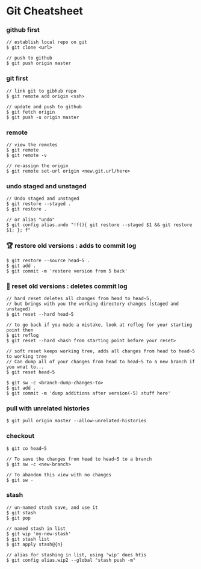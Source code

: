 # Git Cheatsheet

### github first 
```console
// establish local repo on git
$ git clone <url>

// push to github
$ git push origin master

```

### git first
```console
// link git to gibhub repo
$ git remote add origin <ssh>

// update and push to github
$ git fetch origin
$ git push -u origin master
``` 

### remote
```console
// view the remotes
$ git remote
$ git remote -v

// re-assign the origin
$ git remote set-url origin <new.git.url/here>
```

### undo staged and unstaged
```console
// Undo staged and unstaged 
$ git restore --staged .
$ git restore .

// or alias "undo"
$ git config alias.undo "!f(){ git restore --staged $1 && git restore $1; }; f"
```

### :trophy: restore old versions : **adds to commit log**
```console 
$ git restore --source head~5 .
$ git add .
$ git commit -m 'restore version from 5 back'
```

### :shit: reset old versions : **deletes commit log**
```console
// hard reset deletes all changes from head to head~5, 
// but brings with you the working directory changes (staged and unstaged)
$ git reset --hard head~5 

// to go back if you made a mistake, look at reflog for your starting point then
$ git reflog
$ git reset --hard <hash from starting point before your reset>

// soft reset keeps working tree, adds all changes from head to head~5 to working tree
// Can dump all of your changes from head to head~5 to a new branch if you wnat to...
$ git reset head~5  

$ git sw -c <branch-dump-changes-to>
$ git add .
$ git commit -m 'dump additions after version(-5) stuff here'
```

### pull with unrelated histories
```console
$ git pull origin master --allow-unrelated-histories
```

### checkout
```console
$ git co head~5

// To save the changes from head to head~5 to a branch
$ git sw -c <new-branch>

// To abandon this view with no changes
$ git sw -
```
### stash
```console
// un-named stash save, and use it
$ git stash 
$ git pop

// named stash in list
$ git wip 'my-new-stash'
$ git stash list
$ git apply stash@{n}

// alias for stashing in list, using 'wip' does htis
$ git config alias.wip2 --global "stash push -m"
```